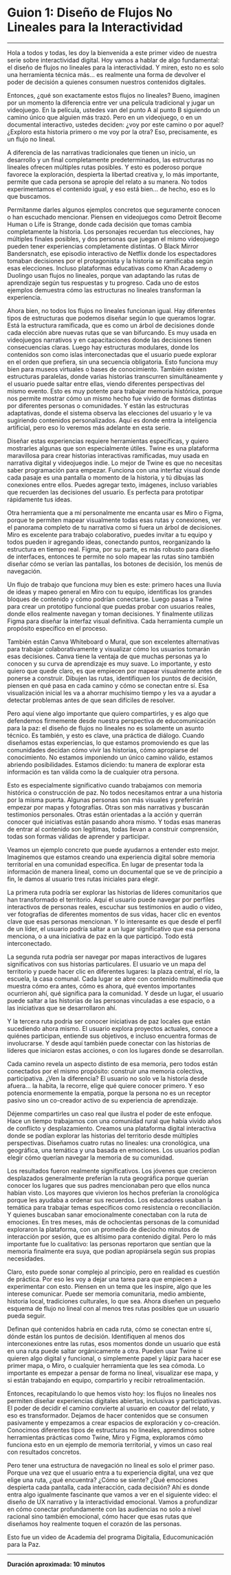# Guion 1: Diseño de Flujos No Lineales para la Interactividad

---

Hola a todos y todas, les doy la bienvenida a este primer video de nuestra serie sobre interactividad digital. Hoy vamos a hablar de algo fundamental: el diseño de flujos no lineales para la interactividad. Y miren, esto no es solo una herramienta técnica más... es realmente una forma de devolver el poder de decisión a quienes consumen nuestros contenidos digitales.

Entonces, ¿qué son exactamente estos flujos no lineales? Bueno, imaginen por un momento la diferencia entre ver una película tradicional y jugar un videojuego. En la película, ustedes van del punto A al punto B siguiendo un camino único que alguien más trazó. Pero en un videojuego, o en un documental interactivo, ustedes deciden: ¿voy por este camino o por aquel? ¿Exploro esta historia primero o me voy por la otra? Eso, precisamente, es un flujo no lineal.

A diferencia de las narrativas tradicionales que tienen un inicio, un desarrollo y un final completamente predeterminados, las estructuras no lineales ofrecen múltiples rutas posibles. Y esto es poderoso porque favorece la exploración, despierta la libertad creativa y, lo más importante, permite que cada persona se apropie del relato a su manera. No todos experimentamos el contenido igual, y eso está bien... de hecho, eso es lo que buscamos.

Permítanme darles algunos ejemplos concretos que seguramente conocen o han escuchado mencionar. Piensen en videojuegos como Detroit Become Human o Life is Strange, donde cada decisión que tomas cambia completamente la historia. Los personajes recuerdan tus elecciones, hay múltiples finales posibles, y dos personas que juegan el mismo videojuego pueden tener experiencias completamente distintas. O Black Mirror Bandersnatch, ese episodio interactivo de Netflix donde los espectadores tomaban decisiones por el protagonista y la historia se ramificaba según esas elecciones. Incluso plataformas educativas como Khan Academy o Duolingo usan flujos no lineales, porque van adaptando las rutas de aprendizaje según tus respuestas y tu progreso. Cada uno de estos ejemplos demuestra cómo las estructuras no lineales transforman la experiencia.

Ahora bien, no todos los flujos no lineales funcionan igual. Hay diferentes tipos de estructuras que podemos diseñar según lo que queramos lograr. Está la estructura ramificada, que es como un árbol de decisiones donde cada elección abre nuevas rutas que se van bifurcando. Es muy usada en videojuegos narrativos y en capacitaciones donde las decisiones tienen consecuencias claras. Luego hay estructuras modulares, donde los contenidos son como islas interconectadas que el usuario puede explorar en el orden que prefiera, sin una secuencia obligatoria. Esto funciona muy bien para museos virtuales o bases de conocimiento. También existen estructuras paralelas, donde varias historias transcurren simultáneamente y el usuario puede saltar entre ellas, viendo diferentes perspectivas del mismo evento. Esto es muy potente para trabajar memoria histórica, porque nos permite mostrar cómo un mismo hecho fue vivido de formas distintas por diferentes personas o comunidades. Y están las estructuras adaptativas, donde el sistema observa las elecciones del usuario y le va sugiriendo contenidos personalizados. Aquí es donde entra la inteligencia artificial, pero eso lo veremos más adelante en esta serie.

Diseñar estas experiencias requiere herramientas específicas, y quiero mostrarles algunas que son especialmente útiles. Twine es una plataforma maravillosa para crear historias interactivas ramificadas, muy usada en narrativa digital y videojuegos indie. Lo mejor de Twine es que no necesitas saber programación para empezar. Funciona con una interfaz visual donde cada pasaje es una pantalla o momento de la historia, y tú dibujas las conexiones entre ellos. Puedes agregar texto, imágenes, incluso variables que recuerden las decisiones del usuario. Es perfecta para prototipar rápidamente tus ideas.

Otra herramienta que a mí personalmente me encanta usar es Miro o Figma, porque te permiten mapear visualmente todas esas rutas y conexiones, ver el panorama completo de tu narrativa como si fuera un árbol de decisiones. Miro es excelente para trabajo colaborativo, puedes invitar a tu equipo y todos pueden ir agregando ideas, conectando puntos, reorganizando la estructura en tiempo real. Figma, por su parte, es más robusto para diseño de interfaces, entonces te permite no solo mapear las rutas sino también diseñar cómo se verían las pantallas, los botones de decisión, los menús de navegación.

Un flujo de trabajo que funciona muy bien es este: primero haces una lluvia de ideas y mapeo general en Miro con tu equipo, identificas los grandes bloques de contenido y cómo podrían conectarse. Luego pasas a Twine para crear un prototipo funcional que puedas probar con usuarios reales, donde ellos realmente navegan y toman decisiones. Y finalmente utilizas Figma para diseñar la interfaz visual definitiva. Cada herramienta cumple un propósito específico en el proceso.

También están Canva Whiteboard o Mural, que son excelentes alternativas para trabajar colaborativamente y visualizar cómo los usuarios tomarán esas decisiones. Canva tiene la ventaja de que muchas personas ya lo conocen y su curva de aprendizaje es muy suave. Lo importante, y esto quiero que quede claro, es que empiecen por mapear visualmente antes de ponerse a construir. Dibujen las rutas, identifiquen los puntos de decisión, piensen en qué pasa en cada camino y cómo se conectan entre sí. Esa visualización inicial les va a ahorrar muchísimo tiempo y les va a ayudar a detectar problemas antes de que sean difíciles de resolver.

Pero aquí viene algo importante que quiero compartirles, y es algo que defendemos firmemente desde nuestra perspectiva de educomunicación para la paz: el diseño de flujos no lineales no es solamente un asunto técnico. Es también, y esto es clave, una práctica de diálogo. Cuando diseñamos estas experiencias, lo que estamos promoviendo es que las comunidades decidan cómo vivir las historias, cómo apropiarse del conocimiento. No estamos imponiendo un único camino válido, estamos abriendo posibilidades. Estamos diciendo: tu manera de explorar esta información es tan válida como la de cualquier otra persona.

Esto es especialmente significativo cuando trabajamos con memoria histórica o construcción de paz. No todos necesitamos entrar a una historia por la misma puerta. Algunas personas son más visuales y preferirán empezar por mapas y fotografías. Otras son más narrativas y buscarán testimonios personales. Otras están orientadas a la acción y querrán conocer qué iniciativas están pasando ahora mismo. Y todas esas maneras de entrar al contenido son legítimas, todas llevan a construir comprensión, todas son formas válidas de aprender y participar.

Veamos un ejemplo concreto que puede ayudarnos a entender esto mejor. Imaginemos que estamos creando una experiencia digital sobre memoria territorial en una comunidad específica. En lugar de presentar toda la información de manera lineal, como un documental que se ve de principio a fin, le damos al usuario tres rutas iniciales para elegir.

La primera ruta podría ser explorar las historias de líderes comunitarios que han transformado el territorio. Aquí el usuario puede navegar por perfiles interactivos de personas reales, escuchar sus testimonios en audio o video, ver fotografías de diferentes momentos de sus vidas, hacer clic en eventos clave que esas personas mencionan. Y lo interesante es que desde el perfil de un líder, el usuario podría saltar a un lugar significativo que esa persona menciona, o a una iniciativa de paz en la que participó. Todo está interconectado.

La segunda ruta podría ser navegar por mapas interactivos de lugares significativos con sus historias particulares. El usuario ve un mapa del territorio y puede hacer clic en diferentes lugares: la plaza central, el río, la escuela, la casa comunal. Cada lugar se abre con contenido multimedia que muestra cómo era antes, cómo es ahora, qué eventos importantes ocurrieron ahí, qué significa para la comunidad. Y desde un lugar, el usuario puede saltar a las historias de las personas vinculadas a ese espacio, o a las iniciativas que se desarrollaron ahí.

Y la tercera ruta podría ser conocer iniciativas de paz locales que están sucediendo ahora mismo. El usuario explora proyectos actuales, conoce a quiénes participan, entiende sus objetivos, e incluso encuentra formas de involucrarse. Y desde aquí también puede conectar con las historias de líderes que iniciaron estas acciones, o con los lugares donde se desarrollan.

Cada camino revela un aspecto distinto de esa memoria, pero todos están conectados por el mismo propósito: construir una memoria colectiva, participativa. ¿Ven la diferencia? El usuario no solo ve la historia desde afuera... la habita, la recorre, elige qué quiere conocer primero. Y eso potencia enormemente la empatía, porque la persona no es un receptor pasivo sino un co-creador activo de su experiencia de aprendizaje.

Déjenme compartirles un caso real que ilustra el poder de este enfoque. Hace un tiempo trabajamos con una comunidad rural que había vivido años de conflicto y desplazamiento. Creamos una plataforma digital interactiva donde se podían explorar las historias del territorio desde múltiples perspectivas. Diseñamos cuatro rutas no lineales: una cronológica, una geográfica, una temática y una basada en emociones. Los usuarios podían elegir cómo querían navegar la memoria de su comunidad.

Los resultados fueron realmente significativos. Los jóvenes que crecieron desplazados generalmente preferían la ruta geográfica porque querían conocer los lugares que sus padres mencionaban pero que ellos nunca habían visto. Los mayores que vivieron los hechos preferían la cronológica porque les ayudaba a ordenar sus recuerdos. Los educadores usaban la temática para trabajar temas específicos como resistencia o reconciliación. Y quienes buscaban sanar emocionalmente conectaban con la ruta de emociones. En tres meses, más de ochocientas personas de la comunidad exploraron la plataforma, con un promedio de dieciocho minutos de interacción por sesión, que es altísimo para contenido digital. Pero lo más importante fue lo cualitativo: las personas reportaron que sentían que la memoria finalmente era suya, que podían apropiársela según sus propias necesidades.

Claro, esto puede sonar complejo al principio, pero en realidad es cuestión de práctica. Por eso les voy a dejar una tarea para que empiecen a experimentar con esto. Piensen en un tema que les inspire, algo que les interese comunicar. Puede ser memoria comunitaria, medio ambiente, historia local, tradiciones culturales, lo que sea. Ahora diseñen un pequeño esquema de flujo no lineal con al menos tres rutas posibles que un usuario pueda seguir.

Definan qué contenidos habría en cada ruta, cómo se conectan entre sí, dónde están los puntos de decisión. Identifiquen al menos dos interconexiones entre las rutas, esos momentos donde un usuario que está en una ruta puede saltar orgánicamente a otra. Pueden usar Twine si quieren algo digital y funcional, o simplemente papel y lápiz para hacer ese primer mapa, o Miro, o cualquier herramienta que les sea cómoda. Lo importante es empezar a pensar de forma no lineal, visualizar ese mapa, y si están trabajando en equipo, compartirlo y recibir retroalimentación.

Entonces, recapitulando lo que hemos visto hoy: los flujos no lineales nos permiten diseñar experiencias digitales abiertas, inclusivas y participativas. El poder de decidir el camino convierte al usuario en coautor del relato, y eso es transformador. Dejamos de hacer contenidos que se consumen pasivamente y empezamos a crear espacios de exploración y co-creación. Conocimos diferentes tipos de estructuras no lineales, aprendimos sobre herramientas prácticas como Twine, Miro y Figma, exploramos cómo funciona esto en un ejemplo de memoria territorial, y vimos un caso real con resultados concretos.

Pero tener una estructura de navegación no lineal es solo el primer paso. Porque una vez que el usuario entra a tu experiencia digital, una vez que elige una ruta, ¿qué encuentra? ¿Cómo se siente? ¿Qué emociones despierta cada pantalla, cada interacción, cada decisión? Ahí es donde entra algo igualmente fascinante que vamos a ver en el siguiente video: el diseño de UX narrativo y la interactividad emocional. Vamos a profundizar en cómo conectar profundamente con las audiencias no solo a nivel racional sino también emocional, cómo hacer que esas rutas que diseñamos hoy realmente toquen el corazón de las personas.

Esto fue un video de Academia del programa Digitalia, Educomunicación para la Paz.

---

**Duración aproximada: 10 minutos**
